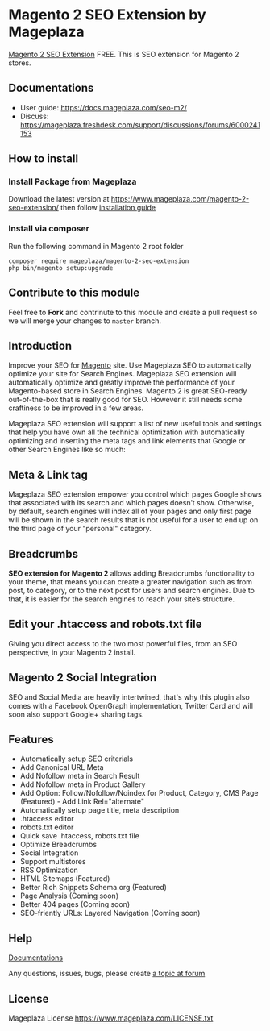 # Magento 2 SEO Extension by Mageplaza

[Magento 2 SEO Extension](https://www.mageplaza.com/magento-2-seo-extension/) FREE. This is SEO extension for Magento 2 stores.

## Documentations

- User guide: https://docs.mageplaza.com/seo-m2/
- Discuss: https://mageplaza.freshdesk.com/support/discussions/forums/6000241153

## How to install

### Install Package from Mageplaza

Download the latest version at https://www.mageplaza.com/magento-2-seo-extension/
then follow [installation guide](https://docs.mageplaza.com/kb/installation.html)

### Install via composer

Run the following command in Magento 2 root folder

```
composer require mageplaza/magento-2-seo-extension
php bin/magento setup:upgrade
```


## Contribute to this module

Feel free to **Fork** and contrinute to this module and create a pull request so we will merge your changes to `master` branch.


## Introduction

Improve your SEO for [Magento](https://magento.com/) site. Use Mageplaza SEO to automatically optimize your site for Search Engines.
Mageplaza SEO extension will automatically optimize and greatly improve the performance of your Magento-based store in Search Engines. Magento 2 is great SEO-ready out-of-the-box that is really good for SEO. However it still needs some craftiness to be improved in a few areas.

Mageplaza SEO extension will support a list of new useful tools and settings that help you have own all the technical optimization with automatically optimizing and inserting the meta tags and link elements that Google or other Search Engines like so much:


## Meta & Link tag

Mageplaza SEO extension empower you control which pages Google shows that associated with its search and which pages doesn’t show. Otherwise, by default, search engines will index all of your pages and only first page will be shown in the search results that is not useful for a user to end up on the third page of your "personal" category.

## Breadcrumbs

**SEO extension for Magento 2** allows adding Breadcrumbs functionality to your theme, that means you can create a greater navigation such as from post, to category, or to the next post for users and search engines. Due to that, it is easier for the search engines to reach your site’s structure.

## Edit your .htaccess and robots.txt file

Giving you direct access to the two most powerful files, from an SEO perspective, in your Magento 2 install.

## Magento 2 Social Integration

SEO and Social Media are heavily intertwined, that's why this plugin also comes with a Facebook OpenGraph implementation, Twitter Card and will soon also support Google+ sharing tags.

## Features

- Automatically setup SEO criterials 
- Add Canonical URL Meta 
- Add Nofollow meta in Search Result 
- Add Nofollow meta in Product Gallery 
- Add Option: Follow/Nofollow/Noindex for Product, Category, CMS Page (Featured) - Add Link Rel="alternate" 
- Automatically setup page title, meta description 
- .htaccess editor 
- robots.txt editor 
- Quick save .htaccess, robots.txt file 
- Optimize Breadcrumbs 
- Social Integration 
- Support multistores 
- RSS Optimization 
- HTML Sitemaps (Featured) 
- Better Rich Snippets Schema.org (Featured) 
- Page Analysis (Coming soon) 
- Better 404 pages (Coming soon) 
- SEO-friently URLs: Layered Navigation (Coming soon) 



## Help

[Documentations](https://mageplaza.freshdesk.com/support/solutions/folders/6000216900)

Any questions, issues, bugs, please create [a topic at forum](https://mageplaza.freshdesk.com/support/discussions/forums/6000241153) 

## License

Mageplaza License
https://www.mageplaza.com/LICENSE.txt
